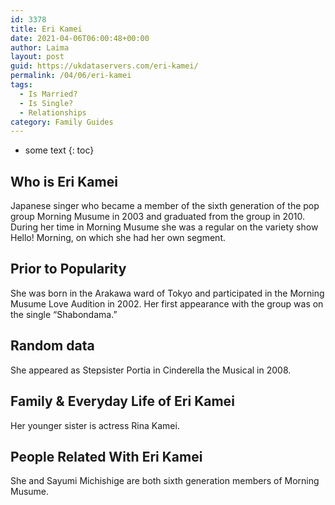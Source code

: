 ```yaml
---
id: 3378
title: Eri Kamei
date: 2021-04-06T06:00:48+00:00
author: Laima
layout: post
guid: https://ukdataservers.com/eri-kamei/
permalink: /04/06/eri-kamei
tags:
  - Is Married?
  - Is Single?
  - Relationships
category: Family Guides
---
```


* some text
{: toc}


## Who is Eri Kamei
                  
                  
                  
Japanese singer who became a member of the sixth generation of the pop group Morning Musume in 2003 and graduated from the group in 2010. During her time in Morning Musume she was a regular on the variety show Hello! Morning, on which she had her own segment.
                  
              
            
              
            
                
                
                
## Prior to Popularity
                  
                  
                  
She was born in the Arakawa ward of Tokyo and participated in the Morning Musume Love Audition in 2002. Her first appearance with the group was on the single &#8220;Shabondama.&#8221;
                  
              
            
              
            
                
                
                
## Random data
                  
                  
                  
She appeared as Stepsister Portia in Cinderella the Musical in 2008.
                  
              
            
              
            
                
                
                
## Family & Everyday Life of Eri Kamei
                  
                  
                  
Her younger sister is actress Rina Kamei.
                  
              
            
              
            
                
                
                
## People Related With Eri Kamei
                  
                  
                  
She and Sayumi Michishige are both sixth generation members of Morning Musume.
                  
              
            
              
            
                
              
            
              
              
            
            
              
            
          
          
          